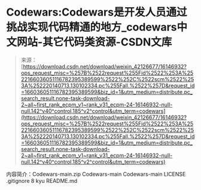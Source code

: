 <!--yml
category: codewars
date: 2022-08-13 11:28:33
-->

# Codewars:Codewars是开发人员通过挑战实现代码精通的地方_codewars中文网站-其它代码类资源-CSDN文库

> 来源：[https://download.csdn.net/download/weixin_42126677/16146932?ops_request_misc=%257B%2522request%255Fid%2522%253A%2522166036051116782395389599%2522%252C%2522scm%2522%253A%252220140713.130102334.pc%255Fall.%2522%257D&request_id=166036051116782395389599&biz_id=1&utm_medium=distribute.pc_search_result.none-task-download-2~all~first_rank_ecpm_v1~rank_v31_ecpm-24-16146932-null-null.142^v40^control,185^v2^control&utm_term=codewars](https://download.csdn.net/download/weixin_42126677/16146932?ops_request_misc=%257B%2522request%255Fid%2522%253A%2522166036051116782395389599%2522%252C%2522scm%2522%253A%252220140713.130102334.pc%255Fall.%2522%257D&request_id=166036051116782395389599&biz_id=1&utm_medium=distribute.pc_search_result.none-task-download-2~all~first_rank_ecpm_v1~rank_v31_ecpm-24-16146932-null-null.142^v40^control,185^v2^control&utm_term=codewars)

内容简介：Codewars-main.zip Codewars-main Codewars-main LICENSE .gitignore 8 kyu README.md